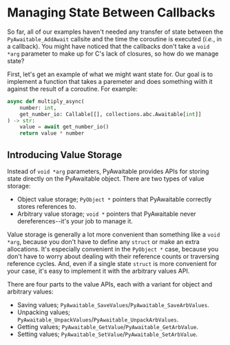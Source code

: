 # Managing State Between Callbacks

So far, all of our examples haven't needed any transfer of state between the `PyAwaitable_AddAwait` callsite and the time the coroutine is executed (_i.e._, in a callback). You might have noticed that the callbacks don't take a `void *arg` parameter to make up for C's lack of closures, so how do we manage state?

First, let's get an example of what we might want state for. Our goal is to implement a function that takes a paremeter and does something wiith it against the result of a coroutine. For example:

```py
async def multiply_async(
    number: int,
    get_number_io: Callable[[], collections.abc.Awaitable[int]]
) -> str:
    value = await get_number_io()
    return value * number
```

## Introducing Value Storage

Instead of `void *arg` parameters, PyAwaitable provides APIs for storing state directly on the PyAwaitable object. There are two types of value storage:

-   Object value storage; `PyObject *` pointers that PyAwaitable correctly stores references to.
-   Arbitrary value storage; `void *` pointers that PyAwaitable never dereferences--it's your job to manage it.

Value storage is generally a lot more convenient than something like a `void *arg`, because you don't have to define any `struct` or make an extra allocations. It's especially convenient in the `PyObject *` case, because you don't have to worry about dealing with their reference counts or traversing reference cycles. And, even if a single state `struct` is more convenient for your case, it's easy to implement it with the arbitrary values API.

There are four parts to the value APIs, each with a variant for object and arbitrary values:

-   Saving values; `PyAwaitable_SaveValues`/`PyAwaitable_SaveArbValues`.
-   Unpacking values; `PyAwaitable_UnpackValues`/`PyAwaitable_UnpackArbValues`.
-   Getting values; `PyAwaitable_GetValue`/`PyAwaitable_GetArbValue`.
-   Setting values; `PyAwaitable_SetValue`/`PyAwaitable_SetArbValue`.
